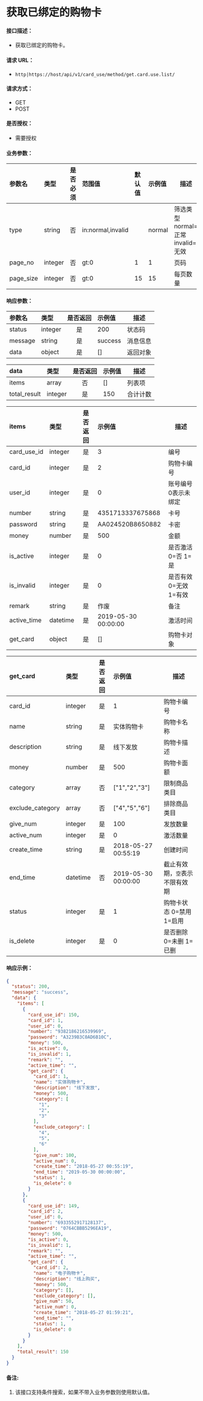 # 获取已绑定的购物卡

#### 接口描述：
- 获取已绑定的购物卡。

#### 请求 URL：
- `http|https://host/api/v1/card_use/method/get.card.use.list/`

#### 请求方式：
- GET
- POST

#### 是否授权：
- 需要授权

#### 业务参数：
|参数名|类型|是否必须|范围值|默认值|示例值|描述|
|:----|:---|:---:|:-----|:-----|:-----|-----|
|type |string |否 |in:normal,invalid | |normal |筛选类型 normal=正常 invalid=无效|
|page_no |integer |否 |gt:0 |1 |1 |页码 |
|page_size |integer |否 |gt:0 |15 |15 |每页数量 |

#### 响应参数：
|参数名|类型|是否返回|示例值|描述|
|:-----|:-----|:---:|:-----|-----|
|status |integer |是 |200 |状态码 |
|message |string |是 |success |消息信息 |
|data |object |是 |[] |返回对象 |

|data|类型|是否返回|示例值|描述|
|:-----|:-----|:---:|:-----|-----|
|items |array |否 |[] |列表项 |
|total_result |integer |是 |150 |合计计数 |

|items|类型|是否返回|示例值|描述|
|:-----|:-----|:---:|:-----|-----|
|card_use_id |integer |是 |3 |编号 |
|card_id |integer |是 |2 |购物卡编号 |
|user_id |integer |是 |0 |账号编号 0表示未绑定 |
|number |string |是 |4351713337675868 |卡号 |
|password |string |是 |AA024520B8650882 |卡密 |
|money |number |是 |500 |金额 |
|is_active |integer |是 |0 |是否激活 0=否 1=是 |
|is_invalid |integer |是 |0 |是否有效 0=无效 1=有效 |
|remark |string |是 |作废 |备注 |
|active_time |datetime |是 |2019-05-30 00:00:00 |激活时间 |
|get_card |object |是 |[] |购物卡对象 |

|get_card|类型|是否返回|示例值|描述|
|:-----|:-----|:---:|:-----|-----|
|card_id |integer |是 |1 |购物卡编号 |
|name |string |是 |实体购物卡 |购物卡名称 |
|description |string |是 |线下发放 |购物卡描述 |
|money |number |是 |500 |购物卡面额 |
|category |array |否 |[&quot;1&quot;,&quot;2&quot;,&quot;3&quot;] |限制商品类目 |
|exclude_category |array |否 |[&quot;4&quot;,&quot;5&quot;,&quot;6&quot;] |排除商品类目 |
|give_num |integer |是 |100 |发放数量 |
|active_num |integer |是 |0 |激活数量 |
|create_time |string |是 |2018-05-27 00:55:19 |创建时间 |
|end_time |datetime |否 |2019-05-30 00:00:00 |截止有效期，`空`表示不限有效期|
|status |integer |是 |1 |购物卡状态 0=禁用 1=启用 |
|is_delete |integer |是 |0 |是否删除 0=未删 1=已删 |

#### 响应示例：
```json
{
  "status": 200,
  "message": "success",
  "data": {
    "items": [
      {
        "card_use_id": 150,
        "card_id": 1,
        "user_id": 0,
        "number": "9382186216539969",
        "password": "A3239B3C0AD6B10C",
        "money": 500,
        "is_active": 0,
        "is_invalid": 1,
        "remark": "",
        "active_time": "",
        "get_card": {
          "card_id": 1,
          "name": "实体购物卡",
          "description": "线下发放",
          "money": 500,
          "category": [
            "1",
            "2",
            "3"
          ],
          "exclude_category": [
            "4",
            "5",
            "6"
          ],
          "give_num": 100,
          "active_num": 0,
          "create_time": "2018-05-27 00:55:19",
          "end_time": "2019-05-30 00:00:00",
          "status": 1,
          "is_delete": 0
        }
      },
      {
        "card_use_id": 149,
        "card_id": 2,
        "user_id": 0,
        "number": "6933552917128137",
        "password": "0764CBBB5296EA19",
        "money": 500,
        "is_active": 0,
        "is_invalid": 1,
        "remark": "",
        "active_time": "",
        "get_card": {
          "card_id": 2,
          "name": "电子购物卡",
          "description": "线上购买",
          "money": 500,
          "category": [],
          "exclude_category": [],
          "give_num": 50,
          "active_num": 0,
          "create_time": "2018-05-27 01:59:21",
          "end_time": "",
          "status": 1,
          "is_delete": 0
        }
      }
    ],
    "total_result": 150
  }
}
```

#### 备注:
1. 该接口支持条件搜索，如果不带入业务参数则使用默认值。